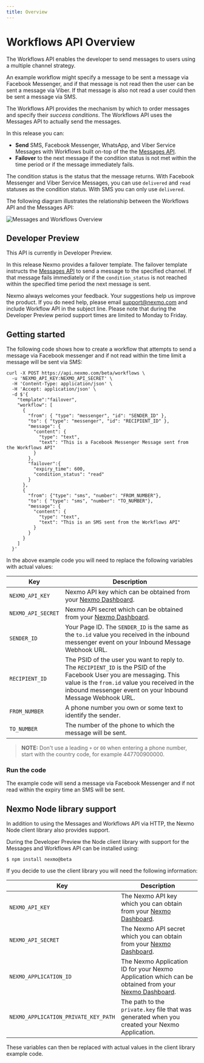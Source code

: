 ```yaml
---
title: Overview
---
```


# Workflows API Overview

The Workflows API enables the developer to send messages to users using a multiple channel strategy.

An example workflow might specify a message to be sent a message via Facebook Messenger, and if that message is not read then the user can be sent a message via Viber. If that message is also not read a user could then be sent a message via SMS.

The Workflows API provides the mechanism by which to order messages and specify their _success conditions_. The Workflows API uses the Messages API to actually send the messages.

In this release you can:

* **Send** SMS, Facebook Messenger, WhatsApp, and Viber Service Messages with Workflows built on-top of the the [Messages API](/messages-and-workflows-apis/messages/overview).
* **Failover** to the next message if the condition status is not met within the time period or if the message immediately fails.

The condition status is the status that the message returns. With Facebook Messenger and Viber Service Messages, you can use `delivered` and `read` statuses as the condition status. With SMS you can only use `delivered`.

The following diagram illustrates the relationship between the Workflows API and the Messages API:

![Messages and Workflows Overview](/assets/images/messages-workflows-overview.png)

## Developer Preview

This API is currently in Developer Preview.

In this release Nexmo provides a failover template. The failover template instructs the [Messages API](/messages-and-workflows-apis/messages/overview) to send a message to the specified channel. If that message fails immediately or if the `condition_status` is not reached within the specified time period the next message is sent.

Nexmo always welcomes your feedback. Your suggestions help us improve the product. If you do need help, please email [support@nexmo.com](mailto:support@nexmo.com) and include Workflow API in the subject line. Please note that during the Developer Preview period support times are limited to Monday to Friday.

## Getting started

The following code shows how to create a workflow that attempts to send a message via Facebook messenger and if not read within the time limit a message will be sent via SMS:

```
curl -X POST https://api.nexmo.com/beta/workflows \
  -u 'NEXMO_API_KEY:NEXMO_API_SECRET' \
  -H 'Content-Type: application/json' \
  -H 'Accept: application/json' \
  -d $'{
    "template":"failover",
    "workflow": [
      {
        "from": { "type": "messenger", "id": "SENDER_ID" },
        "to": { "type": "messenger", "id": "RECIPIENT_ID" },
        "message": {
          "content": {
            "type": "text",
            "text": "This is a Facebook Messenger Message sent from the Workflows API"
          }
        },
        "failover":{
          "expiry_time": 600,
          "condition_status": "read"
        }
      },
      {
        "from": {"type": "sms", "number": "FROM_NUMBER"},
        "to": { "type": "sms", "number": "TO_NUMBER"},
        "message": {
          "content": {
            "type": "text",
            "text": "This is an SMS sent from the Workflows API"
          }
        }
      }
    ]
  }'
```

In the above example code you will need to replace the following variables with actual values:

Key | Description
-- | --
`NEXMO_API_KEY` | Nexmo API key which can be obtained from your [Nexmo Dashboard](https://dashboard.nexmo.com).
`NEXMO_API_SECRET` | Nexmo API secret which can be obtained from your [Nexmo Dashboard](https://dashboard.nexmo.com).
`SENDER_ID` | Your Page ID. The `SENDER_ID` is the same as the `to.id` value you received in the inbound messenger event on your Inbound Message Webhook URL.
`RECIPIENT_ID` | The PSID of the user you want to reply to. The `RECIPIENT_ID` is the PSID of the Facebook User you are messaging. This value is the `from.id` value you received in the inbound messenger event on your Inbound Message Webhook URL.
`FROM_NUMBER` | A phone number you own or some text to identify the sender.
`TO_NUMBER` | The number of the phone to which the message will be sent.

> **NOTE:** Don't use a leading `+` or `00` when entering a phone number, start with the country code, for example 447700900000.

### Run the code

The example code will send a message via Facebook Messenger and if not read within the expiry time an SMS will be sent.

## Nexmo Node library support

In addition to using the Messages and Workflows API via HTTP, the Nexmo Node client library also provides support. 

During the Developer Preview the Node client library with support for the Messages and Workflows API can be installed using:

```
$ npm install nexmo@beta
```

If you decide to use the client library you will need the following information:

Key | Description
-- | --
`NEXMO_API_KEY` | The Nexmo API key which you can obtain from your [Nexmo Dashboard](https://dashboard.nexmo.com).
`NEXMO_API_SECRET` | The Nexmo API secret which you can obtain from your [Nexmo Dashboard](https://dashboard.nexmo.com).
`NEXMO_APPLICATION_ID` | The Nexmo Application ID for your Nexmo Application which can be obtained from your [Nexmo Dashboard](https://dashboard.nexmo.com).
`NEXMO_APPLICATION_PRIVATE_KEY_PATH` | The path to the `private.key` file that was generated when you created your Nexmo Application.

These variables can then be replaced with actual values in the client library example code.
